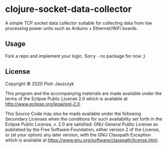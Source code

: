 # clojure-socket-data-collector

A simple TCP socket data collector suitable for collecting data from low processing power units such as Arduino + Ethernet/WiFi boards.

## Usage

Fork a repo and implement your logic. Sorry - no package for now ;)


## License

Copyright © 2020 Piotr Jaszczyk

This program and the accompanying materials are made available under the
terms of the Eclipse Public License 2.0 which is available at
http://www.eclipse.org/legal/epl-2.0.

This Source Code may also be made available under the following Secondary
Licenses when the conditions for such availability set forth in the Eclipse
Public License, v. 2.0 are satisfied: GNU General Public License as published by
the Free Software Foundation, either version 2 of the License, or (at your
option) any later version, with the GNU Classpath Exception which is available
at https://www.gnu.org/software/classpath/license.html.
